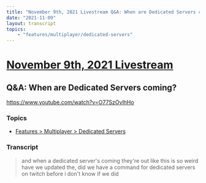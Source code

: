 ```yaml
---
title: "November 9th, 2021 Livestream Q&A: When are Dedicated Servers coming?"
date: "2021-11-09"
layout: transcript
topics:
    - "features/multiplayer/dedicated-servers"
---
```

# [November 9th, 2021 Livestream](../2021-11-09.md)
## Q&A: When are Dedicated Servers coming?
https://www.youtube.com/watch?v=O77SzOvlhHo

### Topics
* [Features > Multiplayer > Dedicated Servers](../topics/features/multiplayer/dedicated-servers.md)

### Transcript

> and when a dedicated server's coming they're out like this is so weird have we updated the, did we have a command for dedicated servers on twitch before i don't know if we did
